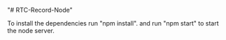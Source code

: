 "# RTC-Record-Node" 

To install the dependencies run "npm install".
and run "npm start" to start the node server.
